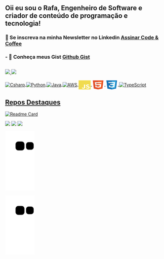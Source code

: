 ## Oii eu sou o Rafa, Engenheiro de Software e criador de conteúdo de programação e tecnologia!

### 🔗 Se inscreva na minha Newsletter no Linkedin [Assinar Code & Coffee](https://www.linkedin.com/newsletters/7057736334987141121/)

### - 🔭 Conheça meus Gist [Github Gist](https://gist.github.com/rafaelmegda)
<!---  
modelo: https://github.com/rafaballerini
doc: https://github.com/anuraghazra/github-readme-stats/blob/master/readme.md#deploy-on-your-own-vercel-instance
---->
##



<div>
  <a href="https://github.com/rafaelmegda">
  <img height="180em" src="https://github-readme-stats.vercel.app/api?username=rafaelmegda&show_icons=true&theme=dracula&include_all_commits=true&count_private=true"/>
  <img height="180em" src="https://github-readme-stats.vercel.app/api/top-langs/?username=rafaelmegda&layout=compact&langs_count=7&theme=dracula"/>
</div>

<div style="display: inline_block"><br>
  <img align="center" alt="Csharp" height="30" width="40" src="https://cdn.jsdelivr.net/gh/devicons/devicon/icons/csharp/csharp-original.svg">
  <img align="center" alt="Python" height="30" width="40" src="https://cdn.jsdelivr.net/gh/devicons/devicon/icons/python/python-original.svg" />
  <img align="center" alt="Java" height="30" width="40" src="https://cdn.jsdelivr.net/gh/devicons/devicon/icons/java/java-original.svg" />
  <img align="center" alt="AWS" height="30" width="40" src="[https://cdn.jsdelivr.net/gh/devicons/devicon/icons/amazonwebservices/amazonwebservices-original.svg](https://upload.wikimedia.org/wikipedia/commons/thumb/9/93/Amazon_Web_Services_Logo.svg/1280px-Amazon_Web_Services_Logo.svg.png" />
  <img align="center" alt="Js" height="30" width="40" src="https://raw.githubusercontent.com/devicons/devicon/master/icons/javascript/javascript-plain.svg">
  <img align="center" alt="HTML" height="30" width="40" src="https://raw.githubusercontent.com/devicons/devicon/master/icons/html5/html5-original.svg">
  <img align="center" alt="CSS" height="30" width="40" src="https://raw.githubusercontent.com/devicons/devicon/master/icons/css3/css3-original.svg">
  <img align="center" alt="TypeScript" height="30" width="40" src="https://cdn.jsdelivr.net/gh/devicons/devicon/icons/typescript/typescript-original.svg">
</div>


 <div>
   
   ## Repos Destaques
   
   [![Readme Card](https://github-readme-stats.vercel.app/api/pin/?username=rafaelmegda&repo=Game-Rogue-Like)](https://github.com/rafaelmegda/Game-Rogue-Like)
 </div>
  
 <div> 
  <!--- 
  <a href="https://www.youtube.com/channel/colocarCanal" target="_blank"><img src="https://img.shields.io/badge/YouTube-FF0000?style=for-the-badge&logo=youtube&logoColor=white"      target="_blank"></a> 
  <a href="https://www.twitch.tv/rafaballerinii" target="_blank"><img src="https://img.shields.io/badge/Twitch-9146FF?style=for-the-badge&logo=twitch&logoColor=white"                target="_blank"></a>
  <a href="https://discord.gg/wagxzStdcR" target="_blank"><img src="https://img.shields.io/badge/Discord-7289DA?style=for-the-badge&logo=discord&logoColor=white"                      target="_blank"></a> 
---->
  <a href="https://instagram.com/megdarafael" target="_blank"><img src="https://img.shields.io/badge/-Instagram-%23E4405F?style=for-the-badge&logo=instagram&logoColor=white"         target="_blank"></a> 
  <a href = "mailto:rafaelmisidoro@gmail.com"><img src="https://img.shields.io/badge/-Gmail-%23333?style=for-the-badge&logo=gmail&logoColor=white" target="_blank"></a>
  <a href="https://www.linkedin.com/in/rafaelmegdaisidoro/" target="_blank"><img src="https://img.shields.io/badge/-LinkedIn-%230077B5?style=for-the-badge&logo=linkedin&logoColor=white" target="_blank"></a> 
 
  ![Snake animation](https://github.com/rafaelmegda/rafaelmegda/blob/output/github-contribution-grid-snake.svg)

  <picture>
  <source media="(prefers-color-scheme: dark)" srcset="github-contribution-grid-snake-dark.svg">
  <source media="(prefers-color-scheme: light)" srcset="github-contribution-grid-snake.svg">
  <img  alt="github contribution grid snake animation" src="github-contribution-grid-snake.svg">
</picture>
 
</div>
